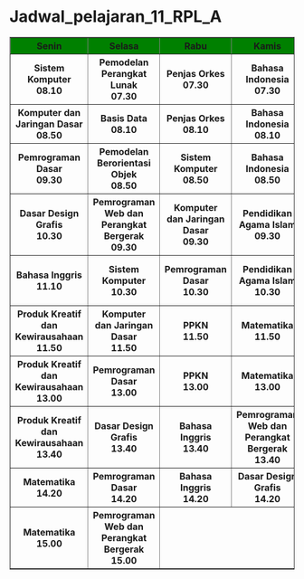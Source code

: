# Jadwal_pelajaran_11_RPL_A

<!DOCTYPE html>
<html>
<head>

<title>Tugas</title>
</head>
<body>
<table border="1">
<tr style = "background-color : green;">
	<th>Senin</th>
	<th>Selasa</th>
	<th>Rabu</th>
	<th>Kamis</th>
	<th>Jum'at</th>
</tr>
<tr>
    <th>Sistem Komputer<br>08.10</th>
    <th>Pemodelan Perangkat Lunak<br>07.30</th>
    <th>Penjas Orkes<br>07.30</th>
    <th>Bahasa Indonesia<br>07.30</th>
    <th>Pemrograman Dasar<br>07.30</th>
</tr>
<tr>
	<th>Komputer dan Jaringan Dasar<br>08.50</t>
	<th>Basis Data<br>08.10</th>
	<th>Penjas Orkes<br>08.10</th>
	<th>Bahasa Indonesia<br>08.10</th>
	<th>Dasar Design Grafis<br>08.10</th>
</tr>
<tr>
	<th>Pemrograman Dasar<br>09.30</th>
	<th>Pemodelan Berorientasi Objek<br>08.50</th>
	<th>Sistem Komputer<br>08.50</th>
	<th>Bahasa Indonesia<br>08.50</th>
	<th>Pemodelan Perangkat Lunak<br>08.50</th>
</tr>
<tr>
	<th>Dasar Design Grafis<br>10.30</th>
	<th>Pemrograman Web dan Perangkat Bergerak<br>09.30</th>
	<th>Komputer dan Jaringan Dasar<br>09.30</th>
	<th>Pendidikan Agama Islam<br>09.30</th>
	<th>Produk Kreatif dan Kewirausahaan<br>10.00</th>
</tr>
<tr>
	<th>Bahasa Inggris<br>11.10</th>
	<th>Sistem Komputer<br>10.30</th>
	<th>Pemrograman Dasar<br>10.30</th>
	<th>Pendidikan Agama Islam<br>10.30</th>
	<th>Produk Kreatif dan Kewirausahaan<br>10.40</th>
</tr>
<tr>
	<th>Produk Kreatif dan Kewirausahaan<br>11.50</th>
	<th>Komputer dan Jaringan Dasar<br>11.50</th>
	<th>PPKN<br>11.50</th>
	<th>Matematika<br>11.50</th>
</tr>
<tr>
	<th>Produk Kreatif dan Kewirausahaan<br>13.00</th>
	<th>Pemrograman Dasar<br>13.00</th>
	<th>PPKN<br>13.00</th>
	<th>Matematika<br>13.00</th>
</tr>
<tr>
	<th>Produk Kreatif dan Kewirausahaan<br>13.40</th>
	<th>Dasar Design Grafis<br>13.40</th>
	<th>Bahasa Inggris<br>13.40</th>
	<th>Pemrograman Web dan Perangkat Bergerak<br>13.40</th>
</tr>
<tr>
	<th>Matematika<br>14.20</th>
	<th>Pemrograman Dasar<br>14.20</th>
	<th>Bahasa Inggris<br>14.20</th>
	<th>Dasar Design Grafis<br>14.20</th>
</tr>
<tr>
	<th>Matematika<br>15.00</th>
	<th>Pemrograman Web dan Perangkat Bergerak<br>15.00</th>
</tr>
</html>
</table>
</body>

